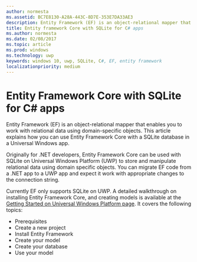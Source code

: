 ```yaml
---
author: normesta
ms.assetid: BC7E8130-A28A-443C-8D7E-353E7DA33AE3
description: Entity Framework (EF) is an object-relational mapper that enables you to work with relational data using domain-specific objects.
title: Entity framework Core with SQLite for C# apps
ms.author: normesta
ms.date: 02/08/2017
ms.topic: article
ms.prod: windows
ms.technology: uwp
keywords: windows 10, uwp, SQLite, C#, EF, entity framework
localizationpriority: medium
---
```


# Entity Framework Core with SQLite for C# apps


Entity Framework (EF) is an object-relational mapper that enables you to work with relational data using domain-specific objects. This article explains how you can use Entity Framework Core with a SQLite database in a Universal Windows app.

Originally for .NET developers, Entity Framework Core can be used with SQLite on Universal Windows Platform (UWP) to store and manipulate relational data using domain specific objects. You can migrate EF code from a .NET app to a UWP app and expect it work with appropriate changes to the connection string.

Currently EF only supports SQLite on UWP. A detailed walkthrough on installing Entity Framework Core, and creating models is available at the [Getting Started on Universal Windows Platform page](http://go.microsoft.com/fwlink/p/?LinkId=735013). It covers the following topics:

-   Prerequisites
-   Create a new project
-   Install Entity Framework
-   Create your model
-   Create your database
-   Use your model
